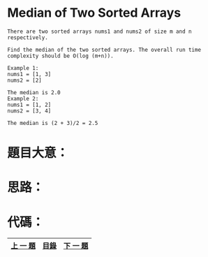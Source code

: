 # Median of Two Sorted Arrays
	There are two sorted arrays nums1 and nums2 of size m and n respectively.

	Find the median of the two sorted arrays. The overall run time complexity should be O(log (m+n)).

	Example 1:
	nums1 = [1, 3]
	nums2 = [2]

	The median is 2.0
	Example 2:
	nums1 = [1, 2]
	nums2 = [3, 4]

	The median is (2 + 3)/2 = 2.5

# 題目大意：

# 思路：

# 代碼：


[上 一 題](https://github.com/qianlnk/leetcode/blob/master/book/3.md)|[目錄](https://github.com/qianlnk/leetcode/blob/master/README.md)|[下 一 題](https://github.com/qianlnk/leetcode/blob/master/book/5.md)
:------------: |:----------:| :-----------: